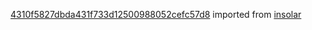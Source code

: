 [4310f5827dbda431f733d12500988052cefc57d8](https://github.com/insolar/insolar/commit/4310f5827dbda431f733d12500988052cefc57d8) imported from [insolar](https://github.com/insolar/insolar)
